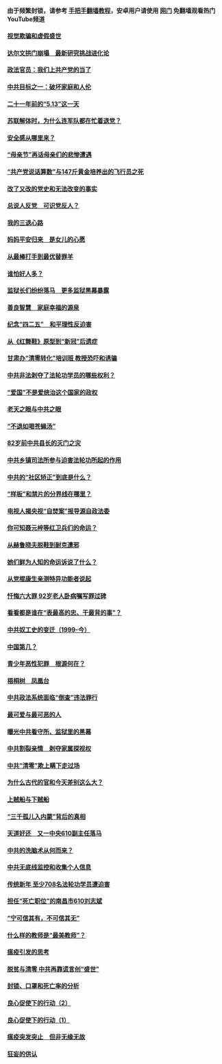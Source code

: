 #### 由于频繁封锁，请参考 [手把手翻墙教程](https://github.com/gfw-breaker/guides/wiki/)，安卓用户请使用 [网门](https://github.com/gfw-breaker/nogfw/blob/master/dl.md?t=06030601) 免翻墙观看热门YouTube频道 

#### [视觉欺骗和虚假盛世](../pages/19/426443.md?t=06030601) 

#### [达尔文拱门崩塌　最新研究挑战进化论](../pages/19/426009.md?t=06030601) 

#### [政法官员：我们上共产党的当了](../pages/19/425351.md?t=06030601) 

#### [中共目标之一：破坏家庭和人伦](../pages/19/424454.md?t=06030601) 

#### [二十一年前的“5.13”这一天](../pages/19/424814.md?t=06030601) 

#### [苏联解体时，为什么连军队都在忙着退党？](../pages/19/424335.md?t=06030601) 

#### [安全感从哪里来？](../pages/19/424336.md?t=06030601) 

#### [“母亲节”再话母亲们的悲惨遭遇](../pages/19/424234.md?t=06030601) 

#### [“共产党说话算数”与147斤黄金培养出的飞行员之死](../pages/19/424115.md?t=06030601) 

#### [改了又改的党史和无法改变的事实](../pages/19/424037.md?t=06030601) 

#### [总说人反党　可识党反人？](../pages/19/423820.md?t=06030601) 

#### [我的三退心路](../pages/19/423876.md?t=06030601) 

#### [妈妈平安归来　是女儿的心愿](../pages/19/423947.md?t=06030601) 

#### [从最棒打手到最优替罪羊](../pages/19/423819.md?t=06030601) 

#### [谁怕好人多？](../pages/19/423774.md?t=06030601) 

#### [监狱长们纷纷落马　更多监狱黑幕暴露](../pages/19/423787.md?t=06030601) 

#### [善良智慧　家庭幸福的源泉](../pages/19/423632.md?t=06030601) 

#### [纪念“四二五”　和平理性反迫害](../pages/19/423660.md?t=06030601) 

#### [从《红舞鞋》原型到“新冠”后遗症](../pages/19/423509.md?t=06030601) 

#### [甘肃办“清零转化”培训班 教授恐吓和诱骗](../pages/19/423498.md?t=06030601) 

#### [中共非法剥夺了法轮功学员的哪些权利？](../pages/19/423392.md?t=06030601) 

#### [“爱国”不是爱统治这个国家的政权](../pages/19/423029.md?t=06030601) 

#### [老天之眼与中共之眼](../pages/19/423378.md?t=06030601) 

#### [“不退如喝苍蝇汤”](../pages/19/423287.md?t=06030601) 

#### [82岁前中共县长的灭门之灾](../pages/19/423055.md?t=06030601) 

#### [中共乡镇司法所参与迫害法轮功所起的作用](../pages/19/423064.md?t=06030601) 

#### [中共的“社区矫正”到底是什么？](../pages/19/422870.md?t=06030601) 

#### [“样板”和禁片的分界线在哪里？](../pages/19/422704.md?t=06030601) 

#### [电视人揭央视“自焚案”报导源自政法委](../pages/19/422770.md?t=06030601) 

#### [你可知聂元梓等红卫兵们的命运？](../pages/19/422848.md?t=06030601) 

#### [从赫鲁晓夫脱鞋到耐克遭邪](../pages/19/422826.md?t=06030601) 

#### [她们鲜为人知的命运诉说了什么？](../pages/19/422754.md?t=06030601) 

#### [从党棍康生亲测特异功能者说起](../pages/19/422657.md?t=06030601) 

#### [忏悔六大罪 92岁老人卧病嘱写罪过碑](../pages/19/422750.md?t=06030601) 

#### [看看都是谁在“表最高的忠、干最背的事”？](../pages/19/422703.md?t=06030601) 

#### [中共奴工史的变迁（1999-今）](../pages/19/422656.md?t=06030601) 

#### [中国第几？](../pages/19/422496.md?t=06030601) 

#### [青少年恶性犯罪　根源何在？](../pages/19/422449.md?t=06030601) 

#### [梧桐树　凤凰台](../pages/19/422442.md?t=06030601) 

#### [中共政法系统面临“倒查”违法罪行](../pages/19/422497.md?t=06030601) 

#### [最可爱与最可恶的人](../pages/19/422448.md?t=06030601) 

#### [曝光中共看守所、监狱里的黑幕](../pages/19/422390.md?t=06030601) 

#### [中共割裂亲情　剥夺家属探视权](../pages/19/422364.md?t=06030601) 

#### [中共“清零”欺上瞒下走过场](../pages/19/422306.md?t=06030601) 

#### [为什么古代的官和今天差别这么大？](../pages/19/422228.md?t=06030601) 

#### [上贼船与下贼船](../pages/19/422276.md?t=06030601) 

#### [“三千孤儿入内蒙”背后的真相](../pages/19/422229.md?t=06030601) 

#### [天道好还　又一中央610副主任落马](../pages/19/422155.md?t=06030601) 

#### [中共的洗脑术从何而来？](../pages/19/422154.md?t=06030601) 

#### [中共无底线监控和收集个人信息](../pages/19/422039.md?t=06030601) 

#### [传统新年 至少708名法轮功学员遭迫害](../pages/19/421946.md?t=06030601) 

#### [担任“死亡职位”的南昌市610刘志斌](../pages/19/421957.md?t=06030601) 

#### [“宁可信其有，不可信其无”](../pages/19/421691.md?t=06030601) 

#### [什么样的教师是“最美教师”？](../pages/19/421755.md?t=06030601) 

#### [瘟疫引发的思考](../pages/19/421594.md?t=06030601) 

#### [脱贫与清零 中共再靠谎言创“盛世”](../pages/19/421590.md?t=06030601) 

#### [封锁、口罩和死亡率的分析](../pages/19/421495.md?t=06030601) 

#### [良心促使下的行动（2）](../pages/19/421361.md?t=06030601) 

#### [良心促使下的行动（1）](../pages/19/421302.md?t=06030601) 

#### [瘟疫突发突止　但非无缘无故](../pages/19/421281.md?t=06030601) 

#### [狂妄的供认](../pages/19/421199.md?t=06030601) 

